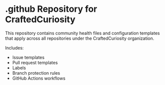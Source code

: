 # .github Repository for CraftedCuriosity

This repository contains community health files and configuration templates  
that apply across all repositories under the CraftedCuriosity organization.

Includes:
- Issue templates
- Pull request templates
- Labels
- Branch protection rules
- GitHub Actions workflows
